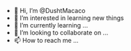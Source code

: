 - 👋 Hi, I’m @DushtMacaco
- 👀 I’m interested in learning new things 
- 🌱 I’m currently learning ...
- 💞️ I’m looking to collaborate on ...
- 📫 How to reach me ...

<!---
DushtMacaco/DushtMacaco is a ✨ special ✨ repository because its `README.md` (this file) appears on your GitHub profile.
You can click the Preview link to take a look at your changes.
--->
